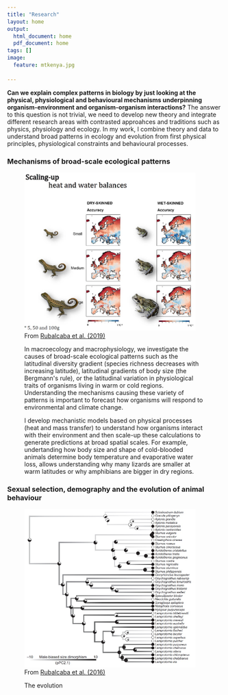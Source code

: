 ```yaml
---
title: "Research"
layout: home
output:
  html_document: home
  pdf_document: home
tags: []
image:
  feature: mtkenya.jpg

---
```


**Can we explain complex patterns in biology by just looking at the physical, physiological and behavioural mechanisms underpinning organism-environment and organism-organism interactions?** The answer to this question is not trivial, we need to develop new theory and integrate different research areas with contrasted approahces and traditions such as physics, physiology and ecology. In my work, I combine theory and data to understand broad patterns in ecology and evolution from first physical principles, physiological constraints and behavioural processes.



<h3>Mechanisms of broad-scale ecological patterns</h3>

<figure class = "half">
<img src="/images/maps.jpg" height="370px" width="400px"> 
<figcaption> From <a href="https://onlinelibrary.wiley.com/doi/full/10.1111/geb.12893"> Rubalcaba et al. (2019) </a> </figcaption>

<p>In macroecology and macrophysiology, we investigate the causes of broad-scale ecological patterns such as the latitudinal diversity gradient (species richness decreases with increasing latitude), latitudinal gradients of body size (the Bergmann's rule), or the latitudinal variation in physiological traits of organisms living in warm or cold regions. Understanding the mechanisms causing these variety of patterns is important to forecast how organisms will respond to environmental and climate change.</p>

<p>I develop mechanistic models based on physical processes (heat and mass transfer) to understand how organisms interact with their   environment and then scale-up these calculations to generate predictions at broad spatial scales. For example, undertanding how body size and shape of cold-blooded animals determine body temperature and evaporative water loss, allows understanding why many lizards are smaller at warm latitudes or why amphibians are bigger in dry regions.</p>

</figure>

<h3>Sexual selection, demography and the evolution of animal behaviour</h3>

<figure class = "half">
<img src="/images/tree.jpg" height="370px" width="400px"> 
<figcaption> From <a href="https://onlinelibrary.wiley.com/doi/full/10.1111/jeb.12893"> Rubalcaba et al. (2016) </a> </figcaption>

<p>The evolution</p>

</figure>

